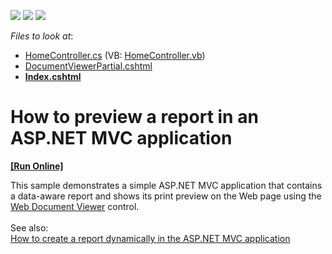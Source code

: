 <!-- default badges list -->
![](https://img.shields.io/endpoint?url=https://codecentral.devexpress.com/api/v1/VersionRange/128596543/13.2.5%2B)
[![](https://img.shields.io/badge/Open_in_DevExpress_Support_Center-FF7200?style=flat-square&logo=DevExpress&logoColor=white)](https://supportcenter.devexpress.com/ticket/details/E3248)
[![](https://img.shields.io/badge/📖_How_to_use_DevExpress_Examples-e9f6fc?style=flat-square)](https://docs.devexpress.com/GeneralInformation/403183)
<!-- default badges end -->
<!-- default file list -->
*Files to look at*:

* [HomeController.cs](./CS/DevExpressMvcApplication1/Controllers/HomeController.cs) (VB: [HomeController.vb](./VB/DevExpressMvcApplication1/Controllers/HomeController.vb))
* [DocumentViewerPartial.cshtml](./CS/DevExpressMvcApplication1/Views/Home/DocumentViewerPartial.cshtml)
* **[Index.cshtml](./CS/DevExpressMvcApplication1/Views/Home/Index.cshtml)**
<!-- default file list end -->
# How to preview a report in an ASP.NET MVC application
<!-- run online -->
**[[Run Online]](https://codecentral.devexpress.com/e3248/)**
<!-- run online end -->


<p>This sample demonstrates a simple ASP.NET MVC application that contains a data-aware report and shows its print preview on the Web page using the <a href="https://documentation.devexpress.com/#AspNet/CustomDocument114491">Web Document Viewer</a> control.<br><br>See also:<br><a href="https://www.devexpress.com/Support/Center/p/E4714">How to create a report dynamically in the ASP.NET MVC application</a></p>

<br/>



